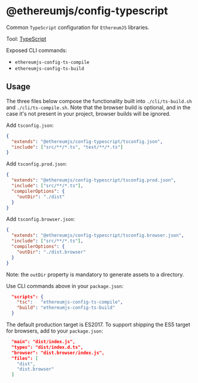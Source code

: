 # @ethereumjs/config-typescript

Common `TypeScript` configuration for `EthereumJS` libraries.

Tool: [TypeScript](https://www.typescriptlang.org/)

Exposed CLI commands:

- `ethereumjs-config-ts-compile`
- `ethereumjs-config-ts-build`

## Usage

The three files below compose the functionality built into `./cli/ts-build.sh` and `./cli/ts-compile.sh`. Note that the browser build is optional, and in the case it's not present in your project, browser builds will be ignored.

Add `tsconfig.json`:

```json
{
  "extends": "@ethereumjs/config-typescript/tsconfig.json",
  "include": ["src/**/*.ts", "test/**/*.ts"]
}
```

Add `tsconfig.prod.json`:

```json
{
  "extends": "@ethereumjs/config-typescript/tsconfig.prod.json",
  "include": ["src/**/*.ts"],
  "compilerOptions": {
    "outDir": "./dist"
  }
}
```

Add `tsconfig.browser.json`:

```json
{
  "extends": "@ethereumjs/config-typescript/tsconfig.browser.json",
  "include": ["src/**/*.ts"],
  "compilerOptions": {
    "outDir": "./dist.browser"
  }
}
```

Note: the `outDir` property is mandatory to generate assets to a directory.

Use CLI commands above in your `package.json`:

```json
  "scripts": {
    "tsc":   "ethereumjs-config-ts-compile",
    "build": "ethereumjs-config-ts-build"
  }
```

The default production target is ES2017. To support shipping the ES5 target for browsers, add to your `package.json`:

```json
  "main": "dist/index.js",
  "types": "dist/index.d.ts",
  "browser": "dist.browser/index.js",
  "files": [
    "dist",
    "dist.browser"
  ]
```
